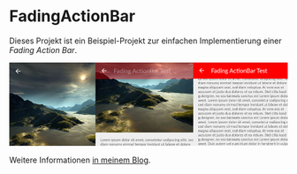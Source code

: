 FadingActionBar
==============

Dieses Projekt ist ein Beispiel-Projekt zur einfachen Implementierung einer *Fading Action Bar*.

![](sample.png)



Weitere Informationen [in meinem Blog](https://mdxdave.de/android/fading-actionbar).
